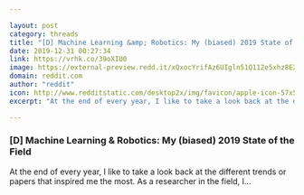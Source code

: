 ```yaml
---

layout: post
category: threads
title: "[D] Machine Learning &amp; Robotics: My (biased) 2019 State of the Field"
date: 2019-12-31 00:27:34
link: https://vrhk.co/39oXIU0
image: https://external-preview.redd.it/xQxocYrifAz6UIgln51Q112e5xhz8E2LANRKTHAU8wg.jpg?width=1100&height=400&auto=webp&s=15be67187c8095761a983ba5ec398d89657367c9
domain: reddit.com
author: "reddit"
icon: http://www.redditstatic.com/desktop2x/img/favicon/apple-icon-57x57.png
excerpt: "At the end of every year, I like to take a look back at the different trends or papers that inspired me the most. As a researcher in the field, I..."

---
```


### [D] Machine Learning &amp; Robotics: My (biased) 2019 State of the Field

At the end of every year, I like to take a look back at the different trends or papers that inspired me the most. As a researcher in the field, I...